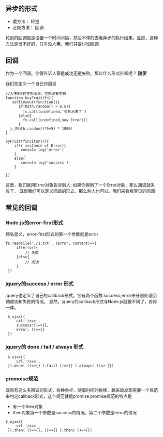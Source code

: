 
## 异步的形式
- 傻方法： 轮巡
- 正规方法： 回调

轮巡的回调就是设置一个时间间隔，然后不停的去看异步的执行结果。显然，这种方法是很不好的，几乎没人用。我们只要讨论回调

## 回调
作为一个回调，你得告诉人家是成功还是失败。那以什么形式告知呢？ **随便**

我们先定义一个自己的回调

```
//大于5秒时买到水果，否则没有买到
function buyFruit(fn){
   setTimeout(function(){
      if(Math.random() > 0.5){
        fn.call(undefined,'买到水果了')    
      }else{
        fn.call(undefined,new Error())
      }
  },(Math.random()*5+5) * 1000)
}

byFruit(funciton(r){
    if(r instance of Error){
       console.log('error')
    }
    else{
       console.log('success')
    }

})

```

这里，我们就用Error对象告诉别人: 如果你得到了一个Error对象，那么回调就失败了。
既然我们可以定义回调的形式，那么别人也可以。我们来看看常见的回调

## 常见的回调
### Node.js的error-first形式
顾名思义，error-first形式的第一个参数就是error
```
fs.readFile('./1.txt', (error, content)=>{
     if(error){
         // 失败
     }else{
         // 成功
     }
 })
```


### jquery的success / error 形式
jquery也定义了自己的callback形式，它有两个函数:success,error来分别处理回调成功和失败的情况。 显然，jquery的callback形式与Node.js就很不同了，自称一体。

```
 $.ajax({
     url:'/xxx',
     success:()=>{},
     error: ()=>{}
 })
```

### jquery的 done / fail / always 形式

```
 $.ajax({
     url:'/xxx',
 }).done( ()=>{} ).fail( ()=>{} ).always( ()=> {})
```


### promoise规范
既然有这么多回调的形式，各种各样，随着时间的推移，越来越发现需要一个规范来约定callback形式，这个规范就是promise
promise规范的特点是
- 有一个then对象
- then对象第一个参数是success的情况，第二个参数是error的情况 

```
$.ajax({
     url:'/xxx',
 }).then( ()=>{}, ()=>{} ).then( ()=>{})

```

